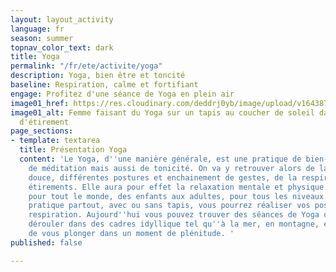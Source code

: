 ```yaml
---
layout: layout_activity
language: fr
season: summer
topnav_color_text: dark
title: Yoga
permalink: "/fr/ete/activite/yoga"
description: Yoga, bien être et toncité
baseline: Respiration, calme et fortifiant
engage: Profitez d'une séance de Yoga en plein air
image01_href: https://res.cloudinary.com/deddrj0yb/image/upload/v1643877190/website/summer/kike-vega-F2qh3yjz6Jk-unsplash_isuas9.jpg
image01_alt: Femme faisant du Yoga sur un tapis au coucher de soleil dans une position
  d'étirement
page_sections:
- template: textarea
  title: Présentation Yoga
  content: 'Le Yoga, d''une manière générale, est une pratique de bien-être, de détente,
    de méditation mais aussi de tonicité. On va y retrouver alors de la gymnastique
    douce, différentes postures et enchainement de gestes, de la respiration, des
    étirements. Elle aura pour effet la relaxation mentale et physique. Elle est accessible
    pour tout le monde, des enfants aux adultes, pour tous les niveaux. Le Yoga se
    pratique partout, avec ou sans tapis, vous pourrez réaliser vos postures et votre
    respiration. Aujourd''hui vous pouvez trouver des séances de Yoga qui vont se
    dérouler dans des cadres idyllique tel qu''à la mer, en montagne, en forêt afin
    de vous plonger dans un moment de plénitude. '
published: false

---
```

